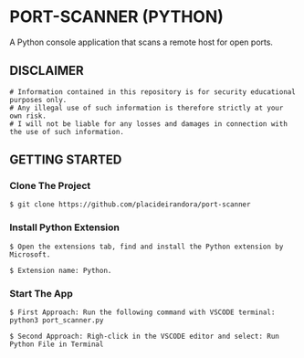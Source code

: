 # PORT-SCANNER (PYTHON)
A Python console application that scans a remote host for open ports.

## DISCLAIMER

```
# Information contained in this repository is for security educational purposes only.
# Any illegal use of such information is therefore strictly at your own risk.
# I will not be liable for any losses and damages in connection with the use of such information.
```

## GETTING STARTED

### Clone The Project

```
$ git clone https://github.com/placideirandora/port-scanner
```

### Install Python Extension 

```
$ Open the extensions tab, find and install the Python extension by Microsoft. 
```
```
$ Extension name: Python.
```

### Start The App

```
$ First Approach: Run the following command with VSCODE terminal: python3 port_scanner.py 
```
```
$ Second Approach: Righ-click in the VSCODE editor and select: Run Python File in Terminal
```